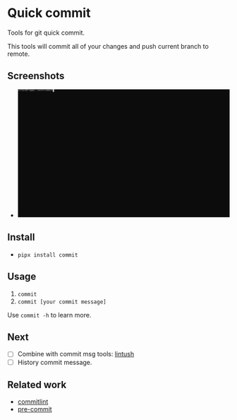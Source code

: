 # Quick commit

Tools for git quick commit.

This tools will commit all of your changes and push current branch to remote.


## Screenshots

- ![Example](./screenshots/example.svg)


## Install

- `pipx install commit`


## Usage

1. `commit`
2. `commit [your commit message]`

Use `commit -h` to learn more.

## Next

- [ ] Combine with commit msg tools: [lintush](https://github.com/google/lintush)
- [ ] History commit message.

## Related work

- [commitlint][1]
- [pre-commit][2]


[1]: https://github.com/conventional-changelog/commitlint
[2]: https://github.com/pre-commit/pre-commit
[3]: https://github.com/Svtter/commit/releases/tag/0.1
